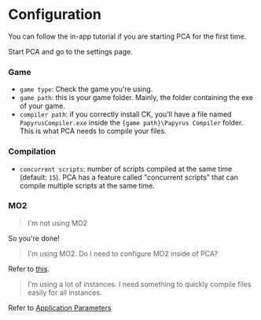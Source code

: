 # Configuration

You can follow the in-app tutorial if you are starting PCA for the first time.

Start PCA and go to the settings page.

### Game

- `game type`: Check the game you're using.
- `game path`: this is your game folder. Mainly, the folder containing the exe of your game.
- `compiler path`: if you correctly install CK,
  you'll have a file named `PapyrusCompiler.exe` inside the `{game path}\Papyrus Compiler` folder. This is what PCA needs to compile your files.

### Compilation

- `concurrent scripts`: number of scripts compiled at the same time (default: `15`).
  PCA has a feature called "concurrent scripts" that can compile multiple scripts at the same time.

### MO2

> I'm not using MO2

So you're done!

> I'm using MO2. Do I need to configure MO2 inside of PCA?

Refer to [this](mo2).

> I'm using a lot of instances. I need something to quickly compile files easily for all instances.

Refer to [Application Parameters](../advanced-features/application-parameters)
